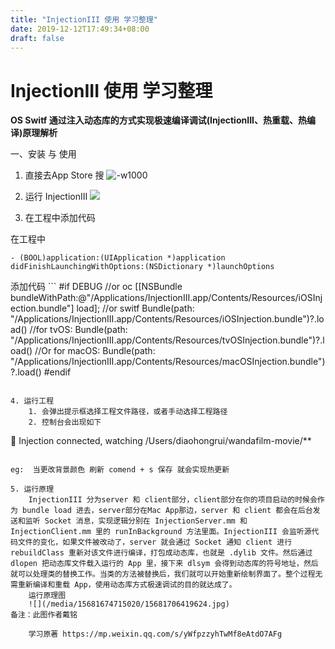 ```yaml
---
title: "InjectionIII 使用 学习整理"
date: 2019-12-12T17:49:34+08:00
draft: false
---
```


# InjectionIII 使用 学习整理
**OS Switf 通过注入动态库的方式实现极速编译调试(InjectionIII、热重载、热编译)原理解析**

一、安装 与 使用

 1. 直接去App Store 搜
![-w1000](/media/15681674715020/15681676430581.jpg)

1. 运行 InjectionIII 
![](/media/15681674715020/15681678306425.jpg)

1. 在工程中添加代码

 在工程中
 ```
 - (BOOL)application:(UIApplication *)application didFinishLaunchingWithOptions:(NSDictionary *)launchOptions

 ```
 添加代码
    ```
    #if DEBUG
//or oc
[[NSBundle bundleWithPath:@"/Applications/InjectionIII.app/Contents/Resources/iOSInjection.bundle"] load];
//or switf
Bundle(path: "/Applications/InjectionIII.app/Contents/Resources/iOSInjection.bundle")?.load()
//for tvOS:
Bundle(path: "/Applications/InjectionIII.app/Contents/Resources/tvOSInjection.bundle")?.load()
//Or for macOS:
Bundle(path: "/Applications/InjectionIII.app/Contents/Resources/macOSInjection.bundle")?.load()
#endif
```

4. 运行工程
    1. 会弹出提示框选择工程文件路径，或者手动选择工程路径
    2. 控制台会出现如下
```
💉 Injection connected, watching /Users/diaohongrui/wandafilm-movie/**
```

eg:  当更改背景颜色 刷新 comend + s 保存 就会实现热更新

5. 运行原理
    InjectionIII 分为server 和 client部分，client部分在你的项目启动的时候会作为 bundle load 进去，server部分在Mac App那边，server 和 client 都会在后台发送和监听 Socket 消息，实现逻辑分别在 InjectionServer.mm 和 InjectionClient.mm 里的 runInBackground 方法里面。InjectionIII 会监听源代码文件的变化，如果文件被改动了，server 就会通过 Socket 通知 client 进行 rebuildClass 重新对该文件进行编译，打包成动态库，也就是 .dylib 文件。然后通过 dlopen 把动态库文件载入运行的 App 里，接下来 dlsym 会得到动态库的符号地址，然后就可以处理类的替换工作。当类的方法被替换后，我们就可以开始重新绘制界面了。整个过程无需重新编译和重载 App，使用动态库方式极速调试的目的就达成了。
    运行原理图
    ![](/media/15681674715020/15681706419624.jpg)
备注：此图作者戴铭

    学习原著 https://mp.weixin.qq.com/s/yWfpzzyhTwMf8eAtdO7AFg